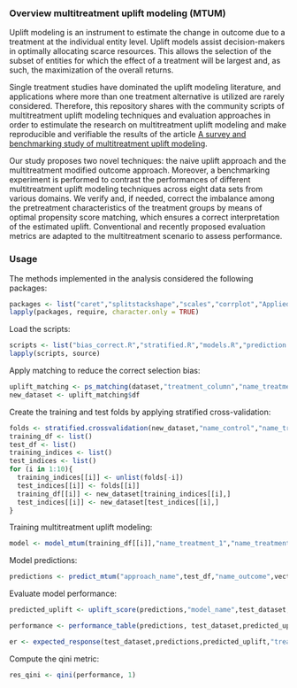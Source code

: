 
### Overview multitreatment uplift modeling (MTUM)

Uplift modeling is an instrument to estimate the change in outcome due to a treatment at the individual entity level. Uplift models assist decision-makers in optimally allocating scarce resources. This allows the selection of the subset of entities for which the effect of a treatment will be largest and, as such, the maximization of the overall returns. 

Single treatment studies have dominated the uplift modeling literature, and applications where more than one treatment alternative is utilized are rarely considered. Therefore, this repository shares with the community scripts of multitreatment uplift modeling techniques and evaluation approaches in order to estimulate the research on multitreatment uplift modeling and make reproducible and verifiable the results of the article [A survey and benchmarking study of multitreatment uplift modeling](https://link.springer.com/article/10.1007/s10618-019-00670-y).

Our study proposes two novel techniques: the naive uplift approach and the multitreatment modified outcome approach. Moreover, a benchmarking experiment is performed to contrast the performances of different multitreatment uplift modeling techniques across eight data sets from various domains. We verify and, if needed, correct the imbalance among the pretreatment characteristics of the treatment groups by means of optimal propensity score matching, which ensures a correct interpretation of the estimated uplift. Conventional and recently proposed evaluation metrics are adapted to the multitreatment scenario to assess performance. 

### Usage 

The methods implemented in the analysis considered the following packages:

```r
packages <- list("caret","splitstackshape","scales","corrplot","AppliedPredictiveModeling","ggplot2","uplift","plyr","ggpubr","moments","stringr","sas7bdat","randomForest","nnet","twang","RItools","RItools","tableone","MatchIt","car","reshape2","ggthemes","rowr")
lapply(packages, require, character.only = TRUE)
```
Load the scripts:

```r
scripts <- list("bias_correct.R","stratified.R","models.R","prediction.R","performance.R")
lapply(scripts, source)
```
Apply matching to reduce the correct selection bias:

```r
uplift_matching <- ps_matching(dataset,"treatment_column","name_treatment_1","name_treatment_2","name_control", vector_features)
new_dataset <- uplift_matching$df
```
Create the training and test folds by applying stratified cross-validation:

```r
folds <- stratified.crossvalidation(new_dataset,"name_control","name_treatment_1","name_treatment_2","name_outcome",10)
training_df <- list()
test_df <- list()
training_indices <- list()
test_indices <- list()
for (i in 1:10){
  training_indices[[i]] <- unlist(folds[-i])
  test_indices[[i]] <- folds[[i]]
  training_df[[i]] <- new_dataset[training_indices[[i],]
  test_indices[[i]] <- new_dataset[test_indices[[i],]
}
```
Training multitreatment uplift modeling:

```r
model <- model_mtum(training_df[[i]],"name_treatment_1","name_treatment_2","name_outcome","YES","NO",vector_features,"name_model")
```
Model predictions:

```r
predictions <- predict_mtum("approach_name",test_df,"name_outcome",vector_features,"YES","NO","name_treatment_1","name_treatment_2",model)
```
Evaluate model performance:

```r
predicted_uplift <- uplift_score(predictions,"model_name",test_dataset,"name_control","treatment_column","name_treatment_1","name_treatment_2")

performance <- performance_table(predictions, test_dataset,predicted_uplift,"treatment_column","name_outcome","name_control","name_treatment_1","name_treatment_2")

er <- expected_response(test_dataset,predictions,predicted_uplift,"treatment_column","name_treatment_1","name_treatment_2","name_control")
```
Compute the qini metric:

```r
res_qini <- qini(performance, 1)
```





